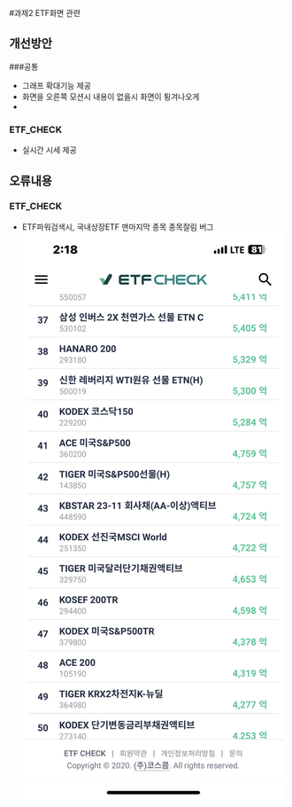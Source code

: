 #과제2 ETF화면 관련

## 개선방안

###공통

- 그래프 확대기능 제공
- 화면을 오른쪽 모션시 내용이 없을시 화면이 튕겨나오게
- 
### ETF_CHECK

- 실시간 시세 제공

## 오류내용

### ETF_CHECK

 - ETF파워검색시, 국내상장ETF 맨마지막 종목 종목잘림 버그 ![IMG_1928](./IMG_1928.png "국내상장ETF") 
